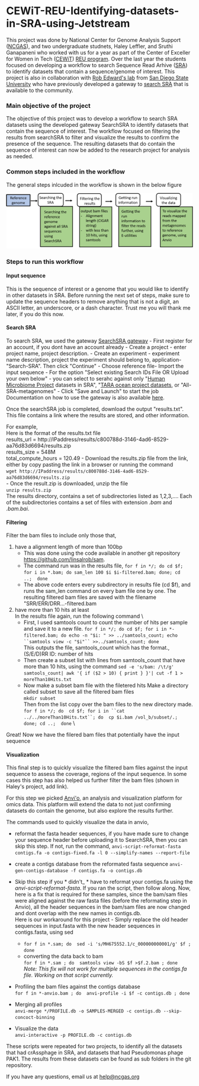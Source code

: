 # CEWiT-REU-Identifying-datasets-in-SRA-using-Jetstream

This project was done by National Center for Genome Analysis Support ([NCGAS](https://ncgas.org/)), and two undergraduate studnets, Haley Leffler, and Sruthi Ganapaneni who worked with us for a year as part of the Center of Exceller for Women in Tech ([CEWiT](http://cewit.indiana.edu/)) [REU program](http://cewit.indiana.edu/students/REU/index.shtml). Over the last  year the students focused on developing a workflow to search Sequence Read Arhive ([SRA](https://www.ncbi.nlm.nih.gov/sra)) to identify datasets that contain a sequence/genome of interest. This project is also in collaboration with [Rob Edward's lab](https://edwards.sdsu.edu) from [San Diego State University](https://www.sdsu.edu/) who have previously developed a gateway to [search SRA](https://www.searchsra.org/) that is available to the community. 

### Main objective of the project 
The objective of this project was to develop a workflow to search SRA datasets using the developed gateway SearchSRA to identify datasets that contain the sequence of interest. The workflow focused on filtering the results from searchSRA to filter and visualize the results to confirm the presence of the sequence. The resulting datasets that do contain the sequence of interest can now be added to the research project for analysis as needed. 

### Common steps included in the workflow 
The general steps inlcuded in the workflow is shown in the below figure

![alt text](https://github.com/NCGAS/CEWiT-REU-Identifying-datasets-in-SRA-using-Jetstream/blob/master/SRApaper-method.png "Workflow steps")

### Steps to run this workflow
#### Input sequence
This is the sequence of interest or a genome that you would like to identify in other datasets in SRA.
Before running the next set of steps, make sure to update the sequence headers to remove anything that is not a digit, an ASCII letter, an underscore, or a dash character. Trust me you will thank me later, if you do this now.

#### Search SRA 
To search SRA, we used the gateway [SearchSRA gateway](https://www.searchsra.org/)
    - First register for an account, if you dont have an account already
    - Create a project - enter project name, project description. 
    - Create an experiment - experiment name description, project the experiment should belong to, application-"Search-SRA". Then click "Continue" 
    - Choose reference file- Import the input sequence 
    - For the option "Select existing Search IDs File OR Upload your own below" - you can select to serahc against only "[Human Microbiome Project](https://www.hmpdacc.org/ihmp/) datasets in SRA", "[TARA ocean project datasets](https://oceans.taraexpeditions.org/en/m/about-tara/les-expeditions/tara-oceans/), or "All-SRA-metagenomes"
    - Click "Save and Launch" to start the job
  Documentation on how to use the gateway is also available [here](https://www.searchsra.org/pages/documentation).

Once the searchSRA job is completed, download the output "results.txt". This file contains a link where the results are stored, and other information.     

For example, \
Here is the format of the results.txt file \
results_url = http://IPaddress/results/c800788d-3146-4ad6-8529-aa76d83d6694/results.zip \
results_size = 548M \
total_compute_hours = 120.49 
    - Download the results.zip file from the link, either by copy pasting the link in a browser or running the command \
        `wget http://IPaddress/results/c800788d-3146-4ad6-8529-aa76d83d6694/results.zip` \
    - Once the result.zip is downloaded, unzip the file \
        `unzip results.zip` \
The results directory, contains a set of subdirectories listed as 1,2,3,.... Each of the subdirectories contains a set of files with    extension *.bam* and *.bam.bai*.  

#### Filtering  
Filter the bam files to include only those that, 
1. have a alignment length of more than 100bp 
    - This was done using the code available in another git repository https://github.com/linsalrob/sam. 
    - The command run was in the results file, 
        `for f in */; do cd $f; for i in *.bam; do sam_len 100 $i $i-filtered.bam; done; cd ..;  done ` 
    - The above code enters every subdirectory in results file (cd $f), and runs the sam_len command on every bam file one by one. The resulting filtered bam files are saved with the filename "SRR/ERR/DRR...-filtered.bam 
2. have more than 10 hits at least \
In the results file again, run the following command \
    - First, I used samtools count to count the number of hits per sample and save it to a new file. 
    `for f in */; do cd $f; for i in *-filtered.bam; do echo -n "$i: " >> ../samtools_count; echo ``samtools view -c "$i"`` >>../samtools_count; done` \
    This outputs the file, samtools_count which has the format., (S/E/D)RR ID: number of hits 
    - Then create a subset list with lines from samtools_count that have more than 10 hits, using the command 
    `sed -e 's/bam: /\t/g' samtools_count| awk '{ if ($2 > 10) { print } }'| cut -f 1 > moreThan10Hits.txt` 
    - Now make a subset bam file with the filetered hits 
        Make a directory called subset to save all the filtered bam files \
        `mkdir subset` \
        Then from the list copy over the bam files to the new directory made. \
        `for f in */; do  cd $f; for i in ``cat ../../moreThan10Hits.txt``; do  cp $i.bam /vol_b/subset/.; done; cd ..;  done` \

Great! Now we have the filered bam files that potentially have the input sequence 
 
#### Visualization 
This final step is to quickly visualize the filtered bam files against the input sequence to assess the coverage, regions of the input sequence. In some cases this step has also helped us further filter the bam files (shown in Haley's project, add link).  

For this step we picked [Anvi'o](http://merenlab.org/software/anvio/), an analysis and visualization platform for omics data. This platform will extend the data to not just confirming datasets do contain the genome, but also explore the results further. 

The commands used to quickly visualize the data in anvio, 
- reformat the fasta header sequences, if you have made sure to change your sequence header before uploading it to SearchSRA, then you can skip this step. If not, run the command, 
`anvi-script-reformat-fasta contigs.fa -o contigs-fixed.fa -l 0 --simplify-names --report-file`

- create a contigs database from the reformated fasta sequence
`anvi-gen-contigs-database -f contigs.fa -o contigs.db` 

- Skip this step if you * didn't_ * have to reformat your contigs.fa using the *anvi-script-reformat-fasta*. If you ran the script, then follow along. Now, here is a fix that is required for these samples, since the bam/sam files were aligned against the raw fasta files (before the reformating step in Anvio), all the header sequences in the bam/sam files are now changed and dont overlap with the new names in contigs.db. \
Here is our workaround for this project - Simply replace the old header sequences in input.fasta with the new header sequences in contigs.fasta, using sed 
    - `for f in *.sam; do  sed -i 's/MH675552.1/c_000000000001/g' $f ; done`
    - converting the data back to bam  \
        `for f in *.sam ; do  samtools view -bS $f >$f.2.bam ; done` \
*Note: This fix will not work for multiple sequences in the contigs.fa file. Working on that script currently.*
 
- Profiling the bam files against the contigs database \
    `for f in *-anvio.bam ; do  anvi-profile -i $f -c contigs.db ; done`
 
- Merging all profiles \
    `anvi-merge */PROFILE.db -o SAMPLES-MERGED -c contigs.db --skip-concoct-binning`

- Visualize the data \
    `anvi-interactive -p PROFILE.db -c contigs.db ` 
    

These scripts were repeated for two projects, to identify all the datasets that had crAssphage in SRA, and datasets that had Pseudomonas phage PAK1. The results from these datasets can be found as sub folders in the git repository. 

If you have any questions, email us at help@ncgas.org





